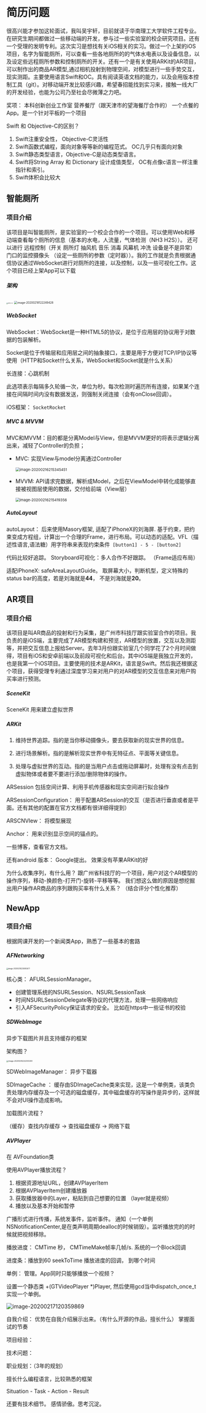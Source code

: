 # 简历问题



很高兴能才参加这轮面试，我叫吴宇轩，目前就读于华南理工大学软件工程专业。在研究生期间都做过一些移动端的开发，参与过一些实验室的校企研究项目。还有一个受理的发明专利。这次实习是想找有关iOS相关的实习。做过一个上架的iOS项目，名字为智能厕所，可以查看一些各地厕所的的气体水电表以及设备信息，以及设定些远程厕所参数和控制厕所的开关。还有一个是有关使用ARKit的AR项目，可以制作出的商品AR模型,通过相机投射到物理空间，对模型进行一些手势交互，现实测距。主要使用语言Swift和OC。具有阅读英语文档的能力，以及会用版本控制工具（git）。对移动端开发比较感兴趣，希望春招能找到实习来，接触一线大厂的开发经验，也能为公司乃至社会尽微薄之力吧。



奖项： 本科创新创业工作室 营养餐厅（跟天津市的望海餐厅合作的） 一个点餐的App。是一个针对平板的一个项目



Swift 和 Objective-C的区别？

1. Swift注重安全性， Objective-C灵活性
2. Swift函数式编程，面向对象等等新的编程范式。 OC几乎只有面向对象
3. Swift静态类型语言，Objective-C是动态类型语言。
4. Swift将String Array 和 Dictionary 设计成值类型， OC有点像c语言一样注重指针和索引。 
5. Swift体积会比较大



## 智能厕所

### 项目介绍

该项目是叫智能厕所，是实验室的一个校企合作的一个项目。可以使用Web和移动端查看每个厕所的信息（基本的水电，人流量，气体检测（NH3 H2S））。 还可以进行 远程控制（开关 厕所灯 抽风机 音乐 消毒 风幕机 冲洗 设备是不是异常） 门口的监控摄像头 （设定一些厕所的参数（定时器））。我的工作就是负责根据通信协议通过WebSocket进行对厕所的连接，以及控制，以及一些可视化工作。这个项目已经上架App可以下载

##### 架构

<img src="iOS-2 2.jpg" alt="iOS-2 2" style="zoom:25%;" />

<img src="image-20200218122249428.png" alt="image-20200218122249428" style="zoom:50%;" />

##### WebSocket

WebSocket：WebSocket是一种HTML5的协议，是位于应用层的协议用于对数据的包装解析。

Socket是位于传输层和应用层之间的抽象接口，主要是用于方便对TCP/IP协议等使用（HTTP和Socket什么关系，WebSocket和Socket就是什么关系）

长连接：心跳机制  

此选项表示每隔多久轮循一次，单位为秒。每次检测时遍历所有连接，如果某个连接在间隔时间内没有数据发送，则强制关闭连接（会有onClose回调）。

iOS框架： `SocketRocket`

##### MVC & MVVM

MVC和MVVM：目的都是分离Model与View，但是MVVM更好的将表示逻辑分离出来，减轻了Controller的负担；

* MVC: 实现View与model分离通过Controller

  <img src="image-20200216215345451.png" alt="image-20200216215345451" style="zoom: 67%;" />

* MVVM: API请求完数据，解析成Model，之后在ViewModel中转化成能够直接被视图层使用的数据，交付给前端（View层）

  <img src="image-20200216215419356.png" alt="image-20200216215419356" style="zoom: 67%;" />

  

##### AutoLayout 

  autoLayout： 后来使用Masory框架, 适配了iPhoneX的刘海屏. 基于约束，把约束变成方程组，计算出一个合理的Frame，进行布局。可以动态的适配。VFL（描述性语言,语法糖）用字符串来表现约束条件` [button1] - 5 - [button2]`   

  代码比较好追踪。 Storyboard可视化：多人合作不好跟踪。 （Frame适应布局）

  适配iPhoneX: safeAreaLayoutGuide。 取屏幕大小，判断机型，定义特殊的status bar的高度，若是刘海就是**44**， 不是刘海就是**20**。



## AR项目

### 项目介绍

该项目是叫AR商品的投射和行为采集，是广州市科技厅跟实验室合作的项目。我负责的是iOS端，主要完成了AR模型构建和预览，AR模型的放置，交互以及测距等，并把交互信息上报给Server。去年3月份跟实验室几个同学花了2个月时间做得，项目有iOS和安卓前端以及前段可视化和后台。其中iOS端是我独立开发的，也是我第一个iOS项目。主要使用的技术是ARKit，语言是Swift。然后我还根据这个项目，获得受理专利通过深度学习来对用户的对AR模型的交互信息来对用户购买率进行预测。



##### SceneKit

SceneKit 用来建立虚拟世界

##### ARKit

1. 维持世界追踪。指的是当你移动摄像头，要去获取新的现实世界的信息。

2. 进行场景解析。指的是解析现实世界中有无特征点、平面等关键信息。

3. 处理与虚拟世界的互动。指的是当用户点击或拖动屏幕时，处理有没有点击到虚拟物体或者要不要进行添加/删除物体的操作。



ARSession 包括空间计算、利用手机传感器和现实空间进行拟合操作

ARSessionConfiguration： 用于配置ARSession的交互（是否进行垂直或者是平面。还有其他的配置在官方文档都有很详细得提到）

ARSCNVIew： 将模型展现

Anchor： 用来识别显示空间的锚点的。

一些博客，查看官方文档。

还有android 版本： Google提出。 效果没有苹果ARKit的好



为什么收集序列，有什么用？ 跟广州省科技厅的一个项目，用户对这个AR模型的操作序列，移动-换颜色-打开门-旋转-平移等等。 我们想这么做的原因是想挖掘出用户操作AR商品的序列跟购买率有什么关系？ （结合评分个性化推荐）



## NewApp

### 项目介绍

根据网课开发的一个新闻类App，熟悉了一些基本的套路





##### AFNetworking

<img src="image-20200216230955877.png" alt="image-20200216230955877" style="zoom:30%;" />

核心类： AFURLSessionManager。 

* 创建管理系统的NSURLSession、NSURLSessionTask
* 时间NSURLSessionDelegate等协议的代理方法，处理一些网络响应
* 引入AFSecurityPolicy保证请求的安全。 比如在https中一些证书的校验



##### SDWebImage

异步下载图片并且支持缓存的框架



架构图？ 

<img src="image-20200216232355300.png" alt="image-20200216232355300" style="zoom:33%;" />

SDWebImageManager： 异步下载器

SDImageCache ： 缓存由SDImageCache类来实现，这是一个单例类，该类负责处理内存缓存及一个可选的磁盘缓存，其中磁盘缓存的写操作是异步的，这样就不会对UI操作造成影响。

加载图片流程？

（缓存）查找内存缓存 → 查找磁盘缓存 → 网络下载



##### AVPlayer

在 AVFoundation类



使用AVPlayer播放流程？

1. 根据资源地址URL，创建AVPlayerItem
2. 根据AVPlayerItem创建播放器
3. 获取播放器中的Layer，粘贴到自己想要的位置 （layer就是视频）
4. 播放以及基本开始和暂停



广播形式进行传播，系统发事件，监听事件。 通知（一个单例NSNotificationCenter,是在类声明周期dealloc的时候销毁）。监听播放完的的时候就把视频移除。



播放进度： CMTime 秒， CMTimeMake帧率几帧/s. 系统的一个Block回调

进度条：播放到60   seekToTime  播放进度的回调， 到哪个时间



单例： 管理。App同时只能够播放一个视频？

设置一个静态类 +(GTVideoPlayer *)Player, 然后使用gcd当中dispatch_once_t实现一个单例。

![image-20200217120359869](image-20200217120359869.png)







自我介绍： 优势在自我介绍展示出来。（有什么开源的作品，擅长什么） 掌握面试的节奏

项目经验：

技术问题：

职业规划：（3年的规划）



擅长什么编程语言，比较熟悉的框架



Situation - Task - Action - Result

还要有技术细节。 感情骄傲。思考沉淀。